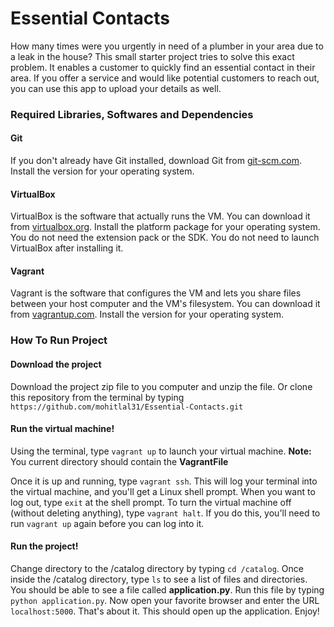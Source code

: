 # Essential Contacts

How many times were you urgently in need of a plumber in your area due to a leak in the house?
This small starter project tries to solve this exact problem.
It enables a customer to quickly find an essential contact in their area.
If you offer a service and would like potential customers to reach out, you can use this app to upload your details as well.

### Required Libraries, Softwares and Dependencies

#### Git

If you don't already have Git installed, download Git from [git-scm.com](https://git-scm.com/downloads). Install the version for your operating system.

#### VirtualBox

VirtualBox is the software that actually runs the VM. You can download it from [virtualbox.org](virtualbox.org). Install the platform package for your operating system. You do not need the extension pack or the SDK. You do not need to launch VirtualBox after installing it.

#### Vagrant

Vagrant is the software that configures the VM and lets you share files between your host computer and the VM's filesystem. You can download it from [vagrantup.com](https://www.vagrantup.com/downloads.html). Install the version for your operating system.

### How To Run Project

#### Download the project

Download the project zip file to you computer and unzip the file. Or clone this repository from the terminal by typing
`https://github.com/mohitlal31/Essential-Contacts.git`

#### Run the virtual machine!

Using the terminal, type `vagrant up` to launch your virtual machine.
**Note:** You current directory should contain the **VagrantFile**

Once it is up and running, type `vagrant ssh`. This will log your terminal into the virtual machine, and you'll get a Linux shell prompt. When you want to log out, type `exit` at the shell prompt. To turn the virtual machine off (without deleting anything), type `vagrant halt`. If you do this, you'll need to run `vagrant up` again before you can log into it.

#### Run the project!

Change directory to the /catalog directory by typing `cd /catalog`. Once inside the /catalog directory, type `ls` to see a list of files and directories. You should be able to see a file called **application.py**. Run this file by typing `python application.py`.
Now open your favorite browser and enter the URL `localhost:5000`. That's about it. This should open up the application. Enjoy!
